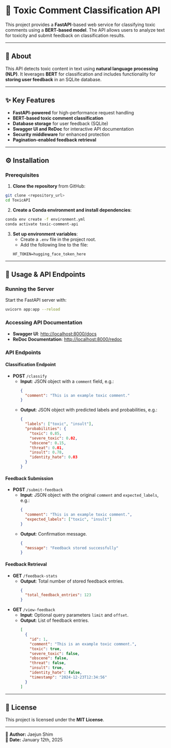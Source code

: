 # 🚀 Toxic Comment Classification API

This project provides a **FastAPI**-based web service for classifying toxic comments using a **BERT-based model**. The API allows users to analyze text for toxicity and submit feedback on classification results.

---
## 🧐 About
This API detects toxic content in text using **natural language processing (NLP)**. It leverages **BERT** for classification and includes functionality for **storing user feedback** in an SQLite database. 

---
## ✨ Key Features
- **FastAPI-powered** for high-performance request handling  
- **BERT-based toxic comment classification**  
- **Database storage** for user feedback (SQLite)  
- **Swagger UI and ReDoc** for interactive API documentation  
- **Security middleware** for enhanced protection  
- **Pagination-enabled feedback retrieval**  

---
## ⚙️ Installation
### Prerequisites
1. **Clone the repository** from GitHub:
```bash
git clone <repository_url>
cd ToxicAPI
```
2. **Create a Conda environment and install dependencies**:
```bash
conda env create -f environment.yml
conda activate toxic-comment-api
```
3. **Set up environment variables**:
   - Create a `.env` file in the project root.
   - Add the following line to the file:
   ```
   HF_TOKEN=hugging_face_token_here
   ```

---
## 🚀 Usage & API Endpoints
### Running the Server
Start the FastAPI server with:
```bash
uvicorn app:app --reload
```

### Accessing API Documentation
- **Swagger UI**: [http://localhost:8000/docs](http://localhost:8000/docs)
- **ReDoc Documentation**: [http://localhost:8000/redoc](http://localhost:8000/redoc)

### API Endpoints
#### Classification Endpoint
- **POST** `/classify`
  - **Input**: JSON object with a `comment` field, e.g.:
    ```json
    {
      "comment": "This is an example toxic comment."
    }
    ```
  - **Output**: JSON object with predicted labels and probabilities, e.g.:
    ```json
    {
      "labels": ["toxic", "insult"],
      "probabilities": {
        "toxic": 0.85,
        "severe_toxic": 0.02,
        "obscene": 0.15,
        "threat": 0.01,
        "insult": 0.78,
        "identity_hate": 0.03
      }
    }
    ```

#### Feedback Submission
- **POST** `/submit-feedback`
  - **Input**: JSON object with the original `comment` and `expected_labels`, e.g.:
    ```json
    {
      "comment": "This is an example toxic comment.",
      "expected_labels": ["toxic", "insult"]
    }
    ```
  - **Output**: Confirmation message.
    ```json
    {
      "message": "Feedback stored successfully"
    }
    ```

#### Feedback Retrieval
- **GET** `/feedback-stats`
  - **Output**: Total number of stored feedback entries.
    ```json
    {
      "total_feedback_entries": 123
    }
    ```
- **GET** `/view-feedback`
  - **Input**: Optional query parameters `limit` and `offset`.
  - **Output**: List of feedback entries.
    ```json
    [
      {
        "id": 1,
        "comment": "This is an example toxic comment.",
        "toxic": true,
        "severe_toxic": false,
        "obscene": false,
        "threat": false,
        "insult": true,
        "identity_hate": false,
        "timestamp": "2024-12-23T12:34:56"
      }
    ]
    ```

---
## 📜 License
This project is licensed under the **MIT License**.

---
📌 **Author:** Jaejun Shim  
📆 **Date:** January 12th, 2025

